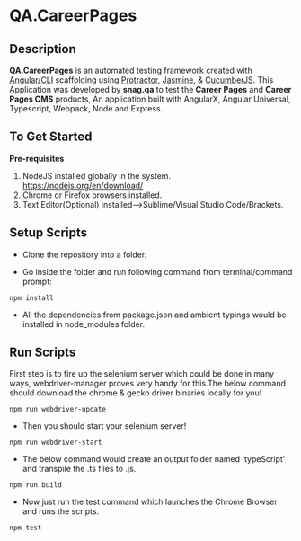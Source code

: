 
# QA.CareerPages

## Description

**QA.CareerPages** is an automated testing framework created with [Angular/CLI](https://cli.angular.io/) scaffolding using [Protractor](http://www.protractortest.org/), [Jasmine](https://jasmine.github.io/), & [CucumberJS](https://github.com/cucumber/cucumber-js). This Application was developed by **snag.qa** to test the **Career Pages** and **Career Pages CMS** products, An application built with AngularX, Angular Universal, Typescript, Webpack, Node and Express.

## **To Get Started**
**Pre-requisites**

1. NodeJS installed globally in the system. https://nodejs.org/en/download/ 
2. Chrome or Firefox browsers installed.
3. Text Editor(Optional) installed-->Sublime/Visual Studio Code/Brackets.

## **Setup Scripts**

* Clone the repository into a folder.

* Go inside the folder and run following command from terminal/command prompt:

`npm install` 

* All the dependencies from package.json and ambient typings would be installed in node_modules folder.

## Run Scripts

First step is to fire up the selenium server which could be done in many ways, webdriver-manager proves very handy for this.The below command should download the chrome & gecko driver binaries locally for you!

`npm run webdriver-update`

* Then you should start your selenium server!

`npm run webdriver-start`

* The below command would create an output folder named 'typeScript' and transpile the .ts files to .js.

`npm run build`

* Now just run the test command which launches the Chrome Browser and runs the scripts.

`npm test`
